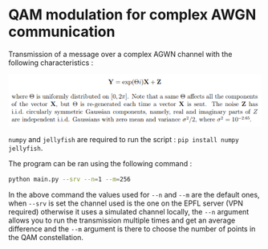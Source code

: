 # QAM modulation for complex AWGN communication

Transmission of a message over a complex AGWN channel with the following characteristics :

<img src="docs/channel.png" />

`numpy` and `jellyfish` are required to run the script : `pip install numpy jellyfish`.

The program can be ran using the following command :

```sh
python main.py --srv --n=1 --m=256
```

In the above command the values used for `--n` and `--m` are the default ones, when `--srv` is set the channel used is the one on the EPFL server (VPN required) otherwise it uses a simulated channel locally, the `--n` argument allows you to run the transmission multiple times and get an average difference and the `--m` argument is there to choose the number of points in the QAM constellation.